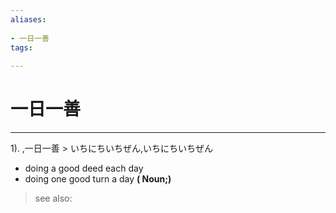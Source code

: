```yaml
---
aliases:
    
- 一日一善
tags:
    
---
```


# 一日一善
---
1).
,一日一善 > いちにちいちぜん,いちにちいちぜん

- doing a good deed each day
- doing one good turn a day
**( Noun;)**
> see also: 
            